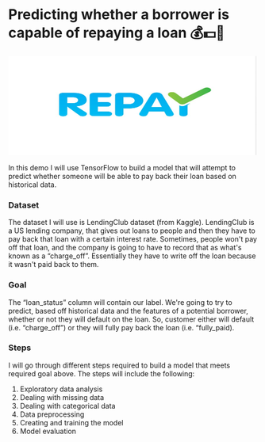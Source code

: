 # Predicting whether a borrower is capable of repaying a loan :moneybag::dollar::bank:

<img src="images/repay.jpg" width="500" height="200">



In this demo I will use TensorFlow to build a model that will attempt to predict whether someone will be able to pay back their loan based on historical data. 

### Dataset

The dataset I will use is LendingClub dataset (from Kaggle). LendingClub is a US lending company, that gives out loans to people and then they have to pay back that loan with a certain interest rate. Sometimes, people won't pay off that loan, and the company is going to have to record that as what's known as a “charge_off”. Essentially they have to write off the loan because it wasn't paid back to them.


### Goal
The “loan_status” column will contain our label. We're going to try to predict, based off historical data and the features of a potential borrower, whether or not they will default on the loan. So, customer either will default (i.e. “charge_off”) or they will fully pay back the loan (i.e. “fully_paid).

### Steps
I will go through different steps required to build a model that meets required goal above. The steps will include the following: 
1. Exploratory data analysis
1. Dealing with missing data
1. Dealing with categorical data
1. Data preprocessing
1. Creating and training the model
1. Model evaluation

